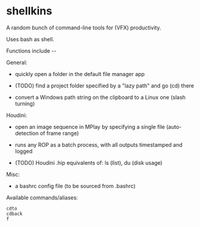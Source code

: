 shellkins
=========

A random bunch of command-line tools for (VFX) productivity.

Uses bash as shell.


Functions include --

General:

- quickly open a folder in the default file manager app

- (TODO) find a project folder specified by a "lazy path" and go (cd) there

- convert a Windows path string on the clipboard to a Linux one
  (slash turning)


Houdini:

- open an image sequence in MPlay by specifying a single file
  (auto-detection of frame range)

- runs any ROP as a batch process, with all outputs timestamped and logged

- (TODO) Houdini .hip equivalents of: ls (list), du (disk usage)


Misc:

- a bashrc config file (to be sourced from .bashrc)




Available commands/aliases:


	cdto
	cdback
	f



